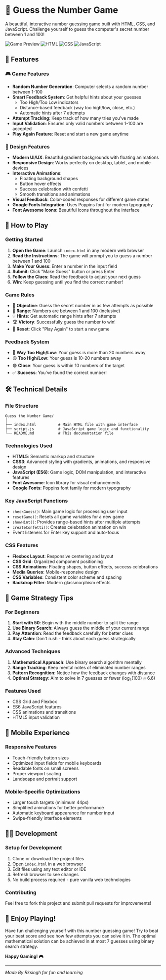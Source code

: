 # 🎯 Guess the Number Game

A beautiful, interactive number guessing game built with HTML, CSS, and JavaScript. Challenge yourself to guess the computer's secret number between 1 and 100!

![Game Preview](https://img.shields.io/badge/Game-Ready%20to%20Play-brightgreen)
![HTML](https://img.shields.io/badge/HTML-5-orange)
![CSS](https://img.shields.io/badge/CSS-3-blue)
![JavaScript](https://img.shields.io/badge/JavaScript-ES6-yellow)

## 🌟 Features

### 🎮 Game Features
- **Random Number Generation**: Computer selects a random number between 1-100
- **Smart Feedback System**: Get helpful hints about your guesses
  - Too High/Too Low indicators
  - Distance-based feedback (way too high/low, close, etc.)
  - Automatic hints after 7 attempts
- **Attempt Tracking**: Keep track of how many tries you've made
- **Input Validation**: Ensures only valid numbers between 1-100 are accepted
- **Play Again Feature**: Reset and start a new game anytime

### 🎨 Design Features
- **Modern UI/UX**: Beautiful gradient backgrounds with floating animations
- **Responsive Design**: Works perfectly on desktop, tablet, and mobile devices
- **Interactive Animations**: 
  - Floating background shapes
  - Button hover effects
  - Success celebration with confetti
  - Smooth transitions and animations
- **Visual Feedback**: Color-coded responses for different game states
- **Google Fonts Integration**: Uses Poppins font for modern typography
- **Font Awesome Icons**: Beautiful icons throughout the interface

## 🚀 How to Play

### Getting Started
1. **Open the Game**: Launch `index.html` in any modern web browser
2. **Read the Instructions**: The game will prompt you to guess a number between 1 and 100
3. **Make Your Guess**: Enter a number in the input field
4. **Submit**: Click "Make Guess" button or press Enter
5. **Follow the Clues**: Read the feedback to adjust your next guess
6. **Win**: Keep guessing until you find the correct number!

### Game Rules
- 🎯 **Objective**: Guess the secret number in as few attempts as possible
- 🔢 **Range**: Numbers are between 1 and 100 (inclusive)
- 💡 **Hints**: Get automatic range hints after 7 attempts
- 🏆 **Victory**: Successfully guess the number to win!
- 🔄 **Reset**: Click "Play Again" to start a new game

### Feedback System
- 🔴 **Way Too High/Low**: Your guess is more than 20 numbers away
- 🟡 **Too High/Low**: Your guess is 10-20 numbers away  
- 🟢 **Close**: Your guess is within 10 numbers of the target
- ✅ **Success**: You've found the correct number!

## 🛠️ Technical Details

### File Structure
```
Guess the Number Game/
│
├── index.html          # Main HTML file with game interface
├── script.js           # JavaScript game logic and functionality
└── README.md           # This documentation file
```

### Technologies Used
- **HTML5**: Semantic markup and structure
- **CSS3**: Advanced styling with gradients, animations, and responsive design
- **JavaScript (ES6)**: Game logic, DOM manipulation, and interactive features
- **Font Awesome**: Icon library for visual enhancements
- **Google Fonts**: Poppins font family for modern typography

### Key JavaScript Functions
- `checkGuess()`: Main game logic for processing user input
- `resetGame()`: Resets all game variables for a new game
- `showHint()`: Provides range-based hints after multiple attempts
- `createConfetti()`: Creates celebration animation on win
- Event listeners for Enter key support and auto-focus

### CSS Features
- **Flexbox Layout**: Responsive centering and layout
- **CSS Grid**: Organized component positioning
- **CSS Animations**: Floating shapes, button effects, success celebrations
- **Media Queries**: Mobile-responsive design
- **CSS Variables**: Consistent color scheme and spacing
- **Backdrop Filter**: Modern glassmorphism effects

## 🎯 Game Strategy Tips

### For Beginners
1. **Start with 50**: Begin with the middle number to split the range
2. **Use Binary Search**: Always guess the middle of your current range
3. **Pay Attention**: Read the feedback carefully for better clues
4. **Stay Calm**: Don't rush - think about each guess strategically

### Advanced Techniques
1. **Mathematical Approach**: Use binary search algorithm mentally
2. **Range Tracking**: Keep mental notes of eliminated number ranges
3. **Pattern Recognition**: Notice how the feedback changes with distance
4. **Optimal Strategy**: Aim to solve in 7 guesses or fewer (log₂(100) ≈ 6.6)

### Features Used
- CSS Grid and Flexbox
- ES6 JavaScript features
- CSS animations and transitions
- HTML5 input validation

## 📱 Mobile Experience

### Responsive Features
- Touch-friendly button sizes
- Optimized input fields for mobile keyboards
- Readable fonts on small screens
- Proper viewport scaling
- Landscape and portrait support

### Mobile-Specific Optimizations
- Larger touch targets (minimum 44px)
- Simplified animations for better performance
- Automatic keyboard appearance for number input
- Swipe-friendly interface elements

## 👨‍💻 Development

### Setup for Development
1. Clone or download the project files
2. Open `index.html` in a web browser
3. Edit files using any text editor or IDE
4. Refresh browser to see changes
5. No build process required - pure vanilla web technologies

### Contributing
Feel free to fork this project and submit pull requests for improvements!

## 🎉 Enjoy Playing!

Have fun challenging yourself with this number guessing game! Try to beat your best score and see how few attempts you can solve it in. The optimal mathematical solution can be achieved in at most 7 guesses using binary search strategy.

**Happy Gaming! 🎮**

---

*Made By Rksingh for fun and learning*
